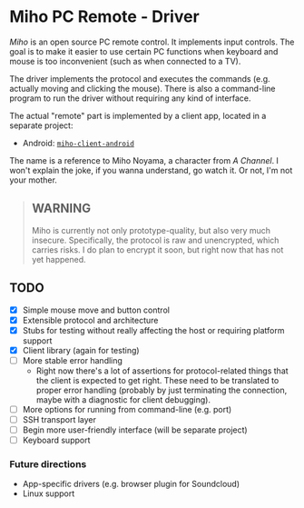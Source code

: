 # Miho PC Remote - Driver #

_Miho_ is an open source PC remote control. It implements input controls.
The goal is to make it easier to use certain PC functions when keyboard
and mouse is too inconvenient (such as when connected to a TV).

The driver implements the protocol and executes the commands (e.g. actually
moving and clicking the mouse). There is also a command-line program to run
the driver without requiring any kind of interface.

The actual "remote" part is implemented by a client app, located in a separate
project:

* Android: [`miho-client-android`](https://github.com/NelsonCrosby/miho-client-android)

The name is a reference to Miho Noyama, a character from _A Channel_. I won't
explain the joke, if you wanna understand, go watch it. Or not, I'm not your
mother.


> ## WARNING ##
>
> Miho is currently not only prototype-quality, but also very much insecure.
> Specifically, the protocol is raw and unencrypted, which carries risks.
> I do plan to encrypt it soon, but right now that has not yet happened.


## TODO ##

- [x] Simple mouse move and button control
- [x] Extensible protocol and architecture
- [x] Stubs for testing without really affecting the host
  or requiring platform support
- [x] Client library (again for testing)
- [ ] More stable error handling
  - Right now there's a lot of assertions for protocol-related things that the
    client is expected to get right. These need to be translated to proper
    error handling (probably by just terminating the connection, maybe with a
    diagnostic for client debugging).
- [ ] More options for running from command-line (e.g. port)
- [ ] SSH transport layer
- [ ] Begin more user-friendly interface (will be separate project)
- [ ] Keyboard support

### Future directions ###

- App-specific drivers (e.g. browser plugin for Soundcloud)
- Linux support
